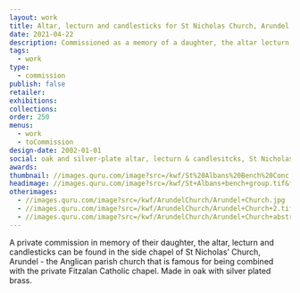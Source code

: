 ```yaml
---
layout: work
title: Altar, lecturn and candlesticks for St Nicholas Church, Arundel
date: 2021-04-22
description: Commissioned as a memory of a daughter, the altar lecturn and candlestick are made from oak and silver plated brass. Can be seen in St Nicholas Church, Arundel.
tags:
  - work
type:
  - commission
publish: false
retailer:
exhibitions:
collections:
order: 250
menus:
  - work
  - toCommission
design-date: 2002-01-01
social: oak and silver-plate altar, lecturn & candlesitcks, St Nicholas, ArundelProperties
awards:
thumbnail: //images.quru.com/image?src=/kwf/St%20Albans%20Bench%20Conc.tif&format=jpeg&width=170&height=170&right=0.59062&left=0.10625&bottom=0.87317&top=0.11707
headimage: //images.quru.com/image?src=/kwf/St+Albans+bench+group.tif&format=jpeg
otherimages:
  - //images.quru.com/image?src=/kwf/ArundelChurch/Arundel+Church.jpg
  - //images.quru.com/image?src=/kwf/ArundelChurch/Arundel+Church+2.tif&format=jpeg
  - //images.quru.com/image?src=/kwf/ArundelChurch/Arundel+Church+abstract.tif&format=jpeg
---
```

A private commission in memory of their daughter, the altar, lecturn and candlesticks can be found in the side chapel of St Nicholas&rsquo; Church, Arundel - the Anglican parish church that is famous for being combined with the private Fitzalan Catholic chapel. Made in oak with silver plated brass.
